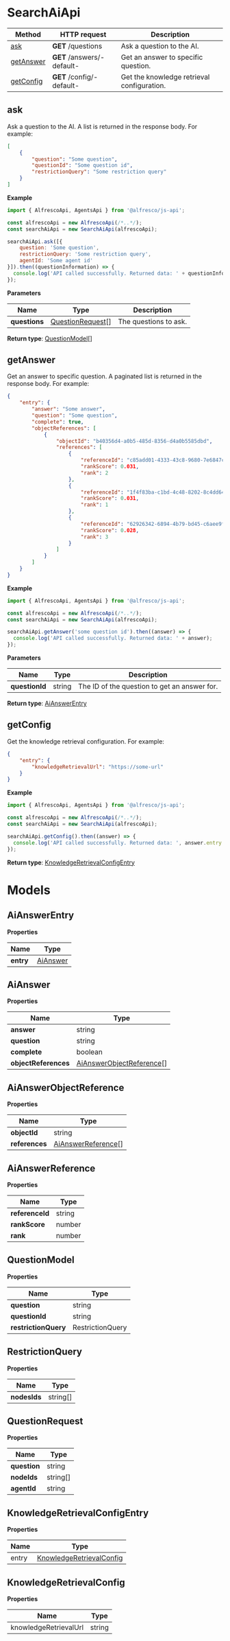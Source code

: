 # SearchAiApi

| Method                  | HTTP request               | Description                                |
|-------------------------|----------------------------|--------------------------------------------|
| [ask](#ask)             | **GET** /questions         | Ask a question to the AI.                  |
| [getAnswer](#getAnswer) | **GET** /answers/-default- | Get an answer to specific question.        |
| [getConfig](#getConfig) | **GET** /config/-default-  | Get the knowledge retrieval configuration. |

## ask

Ask a question to the AI.
A list is returned in the response body. For example:

```json
[
    {
        "question": "Some question",
        "questionId": "Some question id",
        "restrictionQuery": "Some restriction query"
    }
]
```

**Example**

```javascript
import { AlfrescoApi, AgentsApi } from '@alfresco/js-api';

const alfrescoApi = new AlfrescoApi(/*..*/);
const searchAiApi = new SearchAiApi(alfrescoApi);

searchAiApi.ask([{
    question: 'Some question',
    restrictionQuery: 'Some restriction query',
    agentId: 'Some agent id'
}]).then((questionInformation) => {
  console.log('API called successfully. Returned data: ' + questionInformation);
});
```
**Parameters**

| Name          | Type                                  | Description           |
|---------------|---------------------------------------|-----------------------|
| **questions** | [QuestionRequest](#QuestionRequest)[] | The questions to ask. | 

**Return type**: [QuestionModel](#QuestionModel)[]

## getAnswer

Get an answer to specific question.
A paginated list is returned in the response body. For example:

```json
{
    "entry": {
        "answer": "Some answer",
        "question": "Some question",
        "complete": true,
        "objectReferences": [
            {
                "objectId": "b40356d4-a0b5-485d-8356-d4a0b5585dbd",
                "references": [
                    {
                        "referenceId": "c85add01-4333-43c8-9680-7e6847c33807",
                        "rankScore": 0.031,
                        "rank": 2
                    },
                    {
                        "referenceId": "1f4f83ba-c1bd-4c48-8202-8c4dd6439294",
                        "rankScore": 0.031,
                        "rank": 1
                    },
                    {
                        "referenceId": "62926342-6894-4b79-bd45-c6aee9f482e1",
                        "rankScore": 0.028,
                        "rank": 3
                    }
                ]
            }
        ]
    }
}
```

**Example**

```javascript
import { AlfrescoApi, AgentsApi } from '@alfresco/js-api';

const alfrescoApi = new AlfrescoApi(/*..*/);
const searchAiApi = new SearchAiApi(alfrescoApi);

searchAiApi.getAnswer('some question id').then((answer) => {
  console.log('API called successfully. Returned data: ' + answer);
});
```
**Parameters**

| Name           | Type   | Description                                  |
|----------------|--------|----------------------------------------------|
| **questionId** | string | The ID of the question to get an answer for. | 

**Return type**: [AiAnswerEntry](#AiAnswerEntry)

## getConfig

Get the knowledge retrieval configuration. For example:

```json
{
    "entry": {
        "knowledgeRetrievalUrl": "https://some-url"
    }
}
```

**Example**

```javascript
import { AlfrescoApi, AgentsApi } from '@alfresco/js-api';

const alfrescoApi = new AlfrescoApi(/*..*/);
const searchAiApi = new SearchAiApi(alfrescoApi);

searchAiApi.getConfig().then((answer) => {
  console.log('API called successfully. Returned data: ', answer.entry.knowledgeRetrievalUrl);
});
```

**Return type**: [KnowledgeRetrievalConfigEntry](#KnowledgeRetrievalConfigEntry)

# Models

## AiAnswerEntry

**Properties**

| Name      | Type                  |
|-----------|-----------------------|
| **entry** | [AiAnswer](#AiAnswer) |

## AiAnswer

**Properties**

| Name                 | Type                                                  |
|----------------------|-------------------------------------------------------|
| **answer**           | string                                                |
| **question**         | string                                                |
| **complete**         | boolean                                               |
| **objectReferences** | [AiAnswerObjectReference](#AiAnswerObjectReference)[] |

## AiAnswerObjectReference

**Properties**

| Name           | Type                                      |
|----------------|-------------------------------------------|
| **objectId**   | string                                    |
| **references** | [AiAnswerReference](#AiAnswerReference)[] |

## AiAnswerReference

**Properties**

| Name            | Type   |
|-----------------|--------|
| **referenceId** | string |
| **rankScore**   | number |
| **rank**        | number |

## QuestionModel

**Properties**

| Name                 | Type             |
|----------------------|------------------|
| **question**         | string           |
| **questionId**       | string           |
| **restrictionQuery** | RestrictionQuery |

## RestrictionQuery

**Properties**

| Name         | Type     |
|--------------|----------|
| **nodesIds** | string[] |

## QuestionRequest

**Properties**

| Name         | Type     |
|--------------|----------|
| **question** | string   |
| **nodeIds**  | string[] |
| **agentId**  | string   |

## KnowledgeRetrievalConfigEntry

**Properties**

| Name  | Type                                                  |
|-------|-------------------------------------------------------|
| entry | [KnowledgeRetrievalConfig](#KnowledgeRetrievalConfig) |

## KnowledgeRetrievalConfig

**Properties**

| Name                  | Type   |
|-----------------------|--------|
| knowledgeRetrievalUrl | string |
